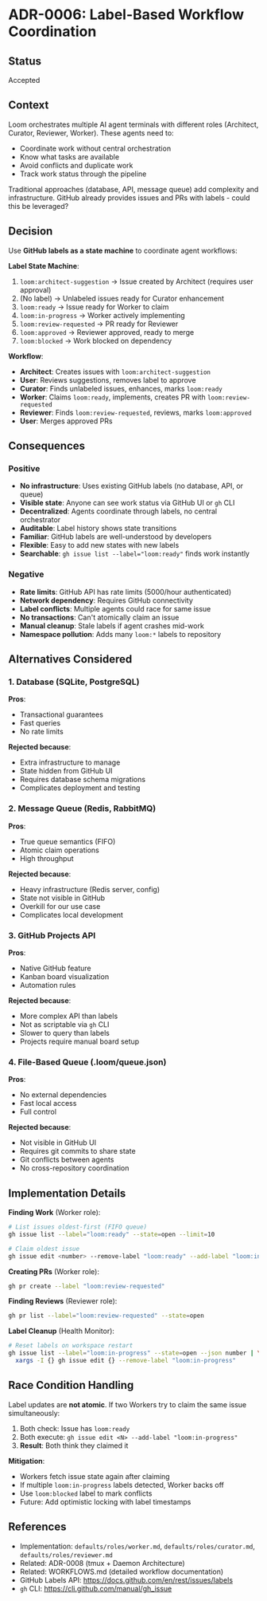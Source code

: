 # ADR-0006: Label-Based Workflow Coordination

## Status

Accepted

## Context

Loom orchestrates multiple AI agent terminals with different roles (Architect, Curator, Reviewer, Worker). These agents need to:

- Coordinate work without central orchestration
- Know what tasks are available
- Avoid conflicts and duplicate work
- Track work status through the pipeline

Traditional approaches (database, API, message queue) add complexity and infrastructure. GitHub already provides issues and PRs with labels - could this be leveraged?

## Decision

Use **GitHub labels as a state machine** to coordinate agent workflows:

**Label State Machine**:
1. `loom:architect-suggestion` → Issue created by Architect (requires user approval)
2. (No label) → Unlabeled issues ready for Curator enhancement
3. `loom:ready` → Issue ready for Worker to claim
4. `loom:in-progress` → Worker actively implementing
5. `loom:review-requested` → PR ready for Reviewer
6. `loom:approved` → Reviewer approved, ready to merge
7. `loom:blocked` → Work blocked on dependency

**Workflow**:
- **Architect**: Creates issues with `loom:architect-suggestion`
- **User**: Reviews suggestions, removes label to approve
- **Curator**: Finds unlabeled issues, enhances, marks `loom:ready`
- **Worker**: Claims `loom:ready`, implements, creates PR with `loom:review-requested`
- **Reviewer**: Finds `loom:review-requested`, reviews, marks `loom:approved`
- **User**: Merges approved PRs

## Consequences

### Positive

- **No infrastructure**: Uses existing GitHub labels (no database, API, or queue)
- **Visible state**: Anyone can see work status via GitHub UI or `gh` CLI
- **Decentralized**: Agents coordinate through labels, no central orchestrator
- **Auditable**: Label history shows state transitions
- **Familiar**: GitHub labels are well-understood by developers
- **Flexible**: Easy to add new states with new labels
- **Searchable**: `gh issue list --label="loom:ready"` finds work instantly

### Negative

- **Rate limits**: GitHub API has rate limits (5000/hour authenticated)
- **Network dependency**: Requires GitHub connectivity
- **Label conflicts**: Multiple agents could race for same issue
- **No transactions**: Can't atomically claim an issue
- **Manual cleanup**: Stale labels if agent crashes mid-work
- **Namespace pollution**: Adds many `loom:*` labels to repository

## Alternatives Considered

### 1. Database (SQLite, PostgreSQL)

**Pros**:
- Transactional guarantees
- Fast queries
- No rate limits

**Rejected because**:
- Extra infrastructure to manage
- State hidden from GitHub UI
- Requires database schema migrations
- Complicates deployment and testing

### 2. Message Queue (Redis, RabbitMQ)

**Pros**:
- True queue semantics (FIFO)
- Atomic claim operations
- High throughput

**Rejected because**:
- Heavy infrastructure (Redis server, config)
- State not visible in GitHub
- Overkill for our use case
- Complicates local development

### 3. GitHub Projects API

**Pros**:
- Native GitHub feature
- Kanban board visualization
- Automation rules

**Rejected because**:
- More complex API than labels
- Not as scriptable via `gh` CLI
- Slower to query than labels
- Projects require manual board setup

### 4. File-Based Queue (.loom/queue.json)

**Pros**:
- No external dependencies
- Fast local access
- Full control

**Rejected because**:
- Not visible in GitHub UI
- Requires git commits to share state
- Git conflicts between agents
- No cross-repository coordination

## Implementation Details

**Finding Work** (Worker role):
```bash
# List issues oldest-first (FIFO queue)
gh issue list --label="loom:ready" --state=open --limit=10

# Claim oldest issue
gh issue edit <number> --remove-label "loom:ready" --add-label "loom:in-progress"
```

**Creating PRs** (Worker role):
```bash
gh pr create --label "loom:review-requested"
```

**Finding Reviews** (Reviewer role):
```bash
gh pr list --label="loom:review-requested" --state=open
```

**Label Cleanup** (Health Monitor):
```bash
# Reset labels on workspace restart
gh issue list --label="loom:in-progress" --state=open --json number | \
  xargs -I {} gh issue edit {} --remove-label "loom:in-progress"
```

## Race Condition Handling

Label updates are **not atomic**. If two Workers try to claim the same issue simultaneously:

1. Both check: Issue has `loom:ready`
2. Both execute: `gh issue edit <N> --add-label "loom:in-progress"`
3. **Result**: Both think they claimed it

**Mitigation**:
- Workers fetch issue state again after claiming
- If multiple `loom:in-progress` labels detected, Worker backs off
- Use `loom:blocked` label to mark conflicts
- Future: Add optimistic locking with label timestamps

## References

- Implementation: `defaults/roles/worker.md`, `defaults/roles/curator.md`, `defaults/roles/reviewer.md`
- Related: ADR-0008 (tmux + Daemon Architecture)
- Related: WORKFLOWS.md (detailed workflow documentation)
- GitHub Labels API: https://docs.github.com/en/rest/issues/labels
- `gh` CLI: https://cli.github.com/manual/gh_issue

